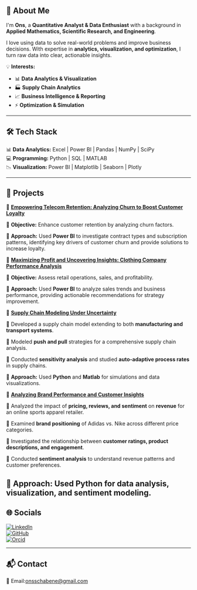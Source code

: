 ## 💫 About Me  
I'm **Ons**, a **Quantitative Analyst & Data Enthusiast** with a background in **Applied Mathematics, Scientific Research, and Engineering**.  

I love using data to solve real-world problems and improve business decisions. With expertise in **analytics, visualization, and optimization**, I turn raw data into clear, actionable insights.

💡 **Interests:**  
- 📊 **Data Analytics & Visualization**  
- 🏭 **Supply Chain Analytics**  
- 📈 **Business Intelligence & Reporting**  
- ⚡ **Optimization & Simulation**  

---

## 🛠️ Tech Stack  
📊 **Data Analytics:** Excel | Power BI | Pandas | NumPy | SciPy  
💻 **Programming:** Python | SQL | MATLAB  
📉 **Visualization:** Power BI | Matplotlib | Seaborn | Plotly  

---

## 🚀 Projects  

🔹 [**Empowering Telecom Retention: Analyzing Churn to Boost Customer Loyalty**](https://github.com/OnsChaabene/Empowering-Telecom-Retention_-Analyzing-Churn-to-Boost-Customer-Loyalty)  

📌 **Objective:** Enhance customer retention by analyzing churn factors.  

📌 **Approach:** Used **Power BI** to investigate contract types and subscription patterns, identifying key drivers of customer churn and provide solutions to increase loyalty.  

🔹 [**Maximizing Profit and Uncovering Insights: Clothing Company Performance Analysis**](https://github.com/OnsChaabene/A-Comprehensive-Analysis-of-a-Clothing-Company-s-Performance)  

📌 **Objective:** Assess retail operations, sales, and profitability.  

📌 **Approach:** Used **Power BI** to analyze sales trends and business performance, providing actionable recommendations for strategy improvement.  

🔹 **[Supply Chain Modeling Under Uncertainty](https://repository.kaust.edu.sa/items/2815e18e-f308-4a1b-8f8f-3c54fee289a0)**  

📌 Developed a supply chain model extending to both **manufacturing and transport systems**.  

📌 Modeled **push and pull** strategies for a comprehensive supply chain analysis.  

📌 Conducted **sensitivity analysis** and studied **auto-adaptive process rates** in supply chains.  

📌 **Approach:** Used **Python** and **Matlab** for simulations and data visualizations.  


🔹  **[Analyzing Brand Performance and Customer Insights](https://github.com/OnsChaabene/Analyzing-Brand-Performance-and-Customer-Insights-Impact-of-Pricing-Reviews-and-Sentiment-on-Revenue)**  

📌 Analyzed the impact of **pricing, reviews, and sentiment** on **revenue** for an online sports apparel retailer.

📌 Examined **brand positioning** of Adidas vs. Nike across different price categories.

📌 Investigated the relationship between **customer ratings, product descriptions, and engagement**.

📌 Conducted **sentiment analysis** to understand revenue patterns and customer preferences.

📌 **Approach:** Used **Python** for data analysis, visualization, and sentiment modeling.
---

## 🌐 Socials  
[![LinkedIn](https://img.shields.io/badge/LinkedIn-%230077B5.svg?logo=linkedin&logoColor=white)](https://www.linkedin.com/in/ons-chaabene/)  
[![GitHub](https://img.shields.io/badge/GitHub-181717?logo=github&logoColor=white)](https://github.com/OnsChaabene)  
[![Orcid](https://img.shields.io/badge/Orcid-A6CE39?logo=orcid&logoColor=white)](https://orcid.org/0009-0009-7449-0739)  


---

## 📬 Contact  
📧 Email:onsschabene@gmail.com
